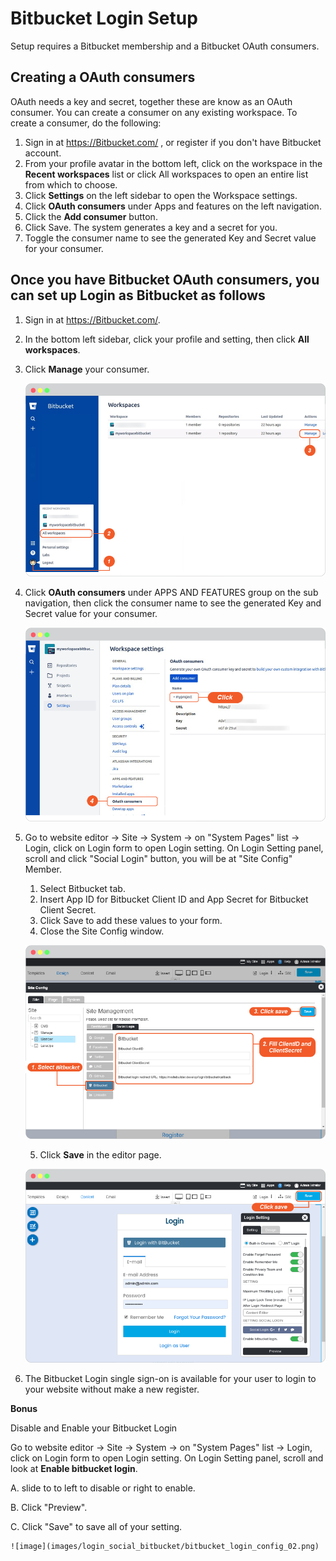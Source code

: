 # Bitbucket Login Setup

Setup requires a Bitbucket membership and a Bitbucket OAuth consumers.

## Creating a OAuth consumers

OAuth needs a key and secret, together these are know as an OAuth consumer. You can create a consumer on any existing workspace. To create a consumer, do the following:

1. Sign in at <https://Bitbucket.com/> , or register if you don't have Bitbucket account.
2. From your profile avatar in the bottom left, click on the workspace in the **Recent workspaces** list or click All workspaces to open an entire list from which to choose.
3. Click **Settings** on the left sidebar to open the Workspace settings.
4. Click **OAuth consumers** under Apps and features on the left navigation.
5. Click the **Add consumer** button.
6. Click Save.
   The system generates a key and a secret for you.
7. Toggle the consumer name to see the generated Key and Secret value for your consumer.

## Once you have Bitbucket OAuth consumers, you can set up Login as Bitbucket as follows

1. Sign in at <https://Bitbucket.com/>.

2. In the bottom left sidebar, click your profile and setting, then click **All workspaces**.

3. Click **Manage** your consumer.

    ![image](images/login_social_bitbucket/bitbucket_02.png)

4. Click **OAuth consumers** under APPS AND FEATURES group on the sub navigation, then click the consumer name to see the generated Key and Secret value for your consumer.

    ![image](images/login_social_bitbucket/bitbucket_03.png)

5. Go to website editor -> Site -> System -> on "System Pages" list -> Login, click on Login form to open Login setting. On Login Setting panel, scroll and click "Social Login" button, you will be at "Site Config" Member.

   1. Select Bitbucket tab.
   2. Insert App ID for Bitbucket Client ID and App Secret for Bitbucket Client Secret.
   3. Click Save to add these values to your form.
   4. Close the Site Config window.

    ![image](images/login_social_bitbucket/bitbucket_login_config_01.jpg)

   5. Click **Save** in the editor page.

    ![image](images/login_social_bitbucket/img_bitbucket_login_config_03.png)

6. The Bitbucket Login single sign-on is available for your user to login to your website without make a new register.



**Bonus**

Disable and Enable your Bitbucket Login

Go to website editor -> Site -> System -> on "System Pages" list -> Login, click on Login form to open Login setting. On Login Setting panel, scroll and look at **Enable bitbucket login**.

A.  slide to to left to disable or right to enable.

B.  Click "Preview".

C.  Click "Save" to save all of your setting.

    ![image](images/login_social_bitbucket/bitbucket_login_config_02.png)



